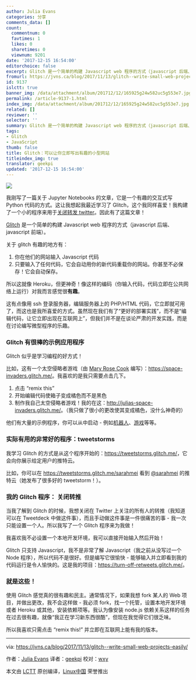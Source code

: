 ```yaml
---
author: Julia Evans
categories: 分享
comments_data: []
count:
  commentnum: 0
  favtimes: 1
  likes: 0
  sharetimes: 0
  viewnum: 9201
date: '2017-12-15 16:54:00'
editorchoice: false
excerpt: Glitch 是一个简单的构建 Javascript web 程序的方式（javascript 后端、javascript 前端）。
fromurl: https://jvns.ca/blog/2017/11/13/glitch--write-small-web-projects-easily/
id: 9137
islctt: true
banner_img: /data/attachment/album/201712/12/165925g24w582uc5g553e7.jpg
permalink: /article-9137-1.html
index_img: /data/attachment/album/201712/12/165925g24w582uc5g553e7.jpg.thumb.jpg
related: []
reviewer: ''
selector: ''
summary: Glitch 是一个简单的构建 Javascript web 程序的方式（javascript 后端、javascript 前端）。
tags:
- Glitch
- JavaScript
thumb: false
title: Glitch：可以让你立即写出有趣的小型网站
titleindex_img: true
translator: geekpi
updated: '2017-12-15 16:54:00'
---
```


![](/data/attachment/album/201712/12/165925g24w582uc5g553e7.jpg)


我刚写了一篇关于 Jupyter Notebooks 的文章，它是一个有趣的交互式写 Python 代码的方式。这让我想起我最近学习了 Glitch，这个我同样喜爱！我构建了一个小的程序来用于[关闭转发 twitter](https://turn-off-retweets.glitch.me/)。因此有了这篇文章！


[Glitch](https://glitch.com/) 是一个简单的构建 Javascript web 程序的方式（javascript 后端、javascript 前端）。


关于 glitch 有趣的地方有：


1. 你在他们的网站输入 Javascript 代码
2. 只要输入了任何代码，它会自动用你的新代码重载你的网站。你甚至不必保存！它会自动保存。


所以这就像 Heroku，但更神奇！像这样的编码（你输入代码，代码立即在公共网络上运行）对我而言感觉很**有趣**。


这有点像用 ssh 登录服务器，编辑服务器上的 PHP/HTML 代码，它立即就可用了，而这也是我所喜爱的方式。虽然现在我们有了“更好的部署实践”，而不是“编辑代码，让它立即出现在互联网上”，但我们并不是在谈论严肃的开发实践，而是在讨论编写微型程序的乐趣。


### Glitch 有很棒的示例应用程序


Glitch 似乎是学习编程的好方式！


比如，这有一个太空侵略者游戏（由 [Mary Rose Cook](https://maryrosecook.com/) 编写）：<https://space-invaders.glitch.me/>。我喜欢的是我只需要点击几下。


1. 点击 “remix this”
2. 开始编辑代码使箱子变成橘色而不是黑色
3. 制作我自己太空侵略者游戏！我的在这：<http://julias-space-invaders.glitch.me/>。（我只做了很小的更改使其变成橘色，没什么神奇的）


他们有大量的示例程序，你可以从中启动 - 例如[机器人](https://glitch.com/handy-bots)、[游戏](https://glitch.com/games)等等。


### 实际有用的非常好的程序：tweetstorms


我学习 Glitch 的方式是从这个程序开始的：<https://tweetstorms.glitch.me/>，它会向你展示给定用户的推特云。


比如，你可以在 <https://tweetstorms.glitch.me/sarahmei> 看到 [@sarahmei](https://twitter.com/sarahmei) 的推特云（她发布了很多好的 tweetstorm！）。


### 我的 Glitch 程序： 关闭转推


当我了解到 Glitch 的时候，我想关闭在 Twitter 上关注的所有人的转推（我知道可以在 Tweetdeck 中做这件事），而且手动做这件事是一件很痛苦的事 - 我一次只能设置一个人。所以我写了一个 Glitch 程序来为我做！


我喜欢我不必设置一个本地开发环境，我可以直接开始输入然后开始！


Glitch 只支持 Javascript，我不是非常了解 Javascript（我之前从没写过一个 Node 程序），所以代码不是很好。但是编写它很愉快 - 能够输入并立即看到我的代码运行是令人愉快的。这是我的项目：<https://turn-off-retweets.glitch.me/>。


### 就是这些！


使用 Glitch 感觉真的很有趣和民主。通常情况下，如果我想 fork 某人的 Web 项目，并做出更改，我不会这样做 - 我必须 fork，找一个托管，设置本地开发环境或者 Heroku 或其他，安装依赖项等。我认为像安装 node.js 依赖关系这样的任务在过去很有趣，就像“我正在学习新东西很酷”，但现在我觉得它们很乏味。


所以我喜欢只需点击 “remix this!” 并立即在互联网上能有我的版本。




---


via: <https://jvns.ca/blog/2017/11/13/glitch--write-small-web-projects-easily/>


作者：[Julia Evans](https://jvns.ca/) 译者：[geekpi](https://github.com/geekpi) 校对：[wxy](https://github.com/wxy)


本文由 [LCTT](https://github.com/LCTT/TranslateProject) 原创编译，[Linux中国](https://linux.cn/) 荣誉推出